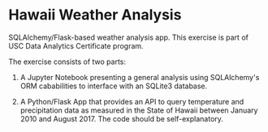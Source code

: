 # Hawaii Weather Analysis

SQLAlchemy/Flask-based weather analysis app. This exercise is part of
USC Data Analytics Certificate program.

The exercise consists of two parts:

1. A Jupyter Notebook presenting a general analysis using SQLAlchemy's
ORM cababilities to interface with an SQLite3 database.

2. A Python/Flask App that provides an API to query temperature and
precipitation data as measured in the State of Hawaii between January
2010 and August 2017. The code should be self-explanatory.

